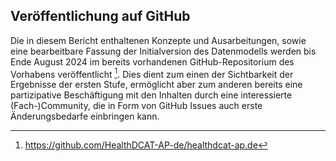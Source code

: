 ## Veröffentlichung auf GitHub
Die in diesem Bericht enthaltenen Konzepte und Ausarbeitungen, sowie eine bearbeitbare Fassung der Initialversion des Datenmodells werden bis Ende August 2024 im bereits vorhandenen GitHub-Repositorium des Vorhabens veröffentlicht [^87]. Dies dient zum einen der Sichtbarkeit der Ergebnisse der ersten Stufe, ermöglicht aber zum anderen bereits eine partizipative Beschäftigung mit den Inhalten durch eine interessierte (Fach-)Community, die in Form von GitHub Issues auch erste Änderungsbedarfe einbringen kann.

[^87]:https://github.com/HealthDCAT-AP-de/healthdcat-ap.de 